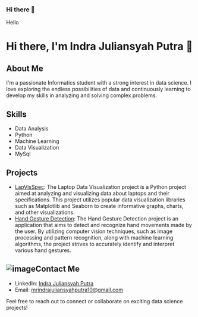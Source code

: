 ### Hi there 👋

<!--
**indraJuliansyahPutra/indraJuliansyahPutra** is a ✨ _special_ ✨ repository because its `README.md` (this file) appears on your GitHub profile.

Here are some ideas to get you started:

- 🔭 I’m currently working on ...
- 🌱 I’m currently learning ...
- 👯 I’m looking to collaborate on ...
- 🤔 I’m looking for help with ...
- 💬 Ask me about ...
- 📫 How to reach me: ...
- 😄 Pronouns: ...
- ⚡ Fun fact: ...
--> Hello

# Hi there, I'm Indra Juliansyah Putra 👋

## About Me
I'm a passionate Informatics student with a strong interest in data science. I love exploring the endless possibilities of data and continuously learning to develop my skills in analyzing and solving complex problems. 

## Skills
- Data Analysis
- Python
- Machine Learning
- Data Visualization
- MySql

## Projects
- [LapVisSpec](https://github.com/indraJuliansyahPutra/Laptop-Price): The Laptop Data Visualization project is a Python project aimed at analyzing and visualizing data about laptops and their specifications. This project utilizes popular data visualization libraries such as Matplotlib and Seaborn to create informative graphs, charts, and other visualizations.
- [Hand Gesture Detection](https://github.com/indraJuliansyahPutra/Hand-Gesture-Detection): The Hand Gesture Detection project is an application that aims to detect and recognize hand movements made by the user. By utilizing computer vision techniques, such as image processing and pattern recognition, along with machine learning algorithms, the project strives to accurately identify and interpret various hand gestures.

## ![image](https://github.com/indraJuliansyahPutra/Indra-Juliansyah-Putra/assets/100787286/f035544c-8f78-434a-aaf2-1df1d30dfe6b)Contact Me
- LinkedIn: [Indra Juliansyah Putra](https://www.linkedin.com/in/indra-juliansyah-putra/)
- Email: mrindrajuliansyahputra10@gmail.com

Feel free to reach out to connect or collaborate on exciting data science projects!

